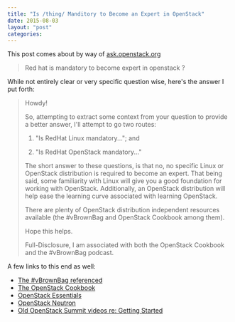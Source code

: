 ```yaml
---
title: "Is /thing/ Manditory to Become an Expert in OpenStack"
date: 2015-08-03
layout: "post"
categories: 
---
```


This post comes about by way of [ask.openstack.org](https://ask.openstack.org/en/question/79534/red-hat-is-mandatory-to-become-expert-in-openstack/)

>Red hat is mandatory to become expert in openstack ?

While not entirely clear or very specific question wise, here's the answer I put forth:

> Howdy!
> 
> So, attempting to extract some context from your question to provide a better answer, I'll attempt to go two routes:
> 
> 1) "Is RedHat Linux mandatory..."; and
> 
> 2) "Is RedHat OpenStack mandatory..."
> 
> The short answer to these questions, is that no, no specific Linux or OpenStack distribution is required to become an expert. That being said, some familiarity with Linux will give you a good foundation for working with OpenStack. Additionally, an OpenStack distribution will help ease the learning curve associated with learning OpenStack.
> 
> There are plenty of OpenStack distribution independent resources available (the #vBrownBag and OpenStack Cookbook among them).
> 
> Hope this helps.
> 
> Full-Disclosure, I am associated with both the OpenStack Cookbook and the #vBrownBag podcast.

A few links to this end as well:

- [The #vBrownBag referenced](http://openstack.prov12n.com/openstack_phase_1/)
- [The OpenStack Cookbook](http://openstackcookbook.com/)
- [OpenStack Essentials](https://www.packtpub.com/virtualization-and-cloud/openstack-essentials)
- [OpenStack Neutron](https://www.packtpub.com/virtualization-and-cloud/learning-openstack-networking-neutron)
- [Old OpenStack Summit videos re: Getting Started](https://www.youtube.com/user/OpenStackFoundation/search?query=getting+started)
